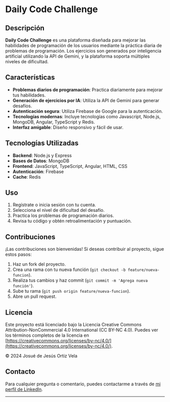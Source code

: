 # Daily Code Challenge

## Descripción

**Daily Code Challenge** es una plataforma diseñada para mejorar las habilidades de programación de los usuarios mediante la práctica diaria de problemas de programación. Los ejercicios son generados por inteligencia artificial utilizando la API de Gemini, y la plataforma soporta múltiples niveles de dificultad.

## Características

- **Problemas diarios de programación**: Practica diariamente para mejorar tus habilidades.
- **Generación de ejercicios por IA**: Utiliza la API de Gemini para generar desafíos.
- **Autenticación segura**: Utiliza Firebase de Google para la autenticación.
- **Tecnologías modernas**: Incluye tecnologías como Javascript, Node.js, MongoDB, Angular, TypeScript y Redis.
- **Interfaz amigable**: Diseño responsivo y fácil de usar.

## Tecnologías Utilizadas

- **Backend**: Node.js y Express
- **Bases de Datos**: MongoDB
- **Frontend**: JavaScript, TypeScript, Angular, HTML, CSS
- **Autenticación**: Firebase
- **Cache**: Redis

## Uso

1. Regístrate o inicia sesión con tu cuenta.
2. Selecciona el nivel de dificultad del desafío.
3. Practica los problemas de programación diarios.
4. Revisa tu código y obtén retroalimentación y puntuación.

## Contribuciones

¡Las contribuciones son bienvenidas! Si deseas contribuir al proyecto, sigue estos pasos:

1. Haz un fork del proyecto.
2. Crea una rama con tu nueva función (`git checkout -b feature/nueva-funcion`).
3. Realiza tus cambios y haz commit (`git commit -m 'Agrega nueva función'`).
4. Sube tu rama (`git push origin feature/nueva-funcion`).
5. Abre un pull request.

## Licencia

Este proyecto está licenciado bajo la Licencia Creative Commons Attribution-NonCommercial 4.0 International (CC BY-NC 4.0). Puedes ver los términos completos de la licencia en [https://creativecommons.org/licenses/by-nc/4.0/](https://creativecommons.org/licenses/by-nc/4.0/).

© 2024 Josué de Jesús Ortiz Vela

## Contacto

Para cualquier pregunta o comentario, puedes contactarme a través de [mi perfil de LinkedIn](https://www.linkedin.com/in/josue-ortizv/).

---
